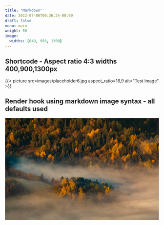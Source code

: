 ```yaml
---
title: "Markdown"
date: 2022-07-06T00:36:24-08:00
draft: false
menu: main
weight: 60
image:
  widths: [640, 950, 1300]
---
```


## Shortcode - Aspect ratio 4:3 widths 400,900,1300px

{{< picture src=images/placeholder6.jpg aspect_ratio=16,9  alt="Test Image" >}}

## Render hook using markdown image syntax - all defaults used

![Image ALT text](images/placeholder5.jpg "Image TITLE text")
